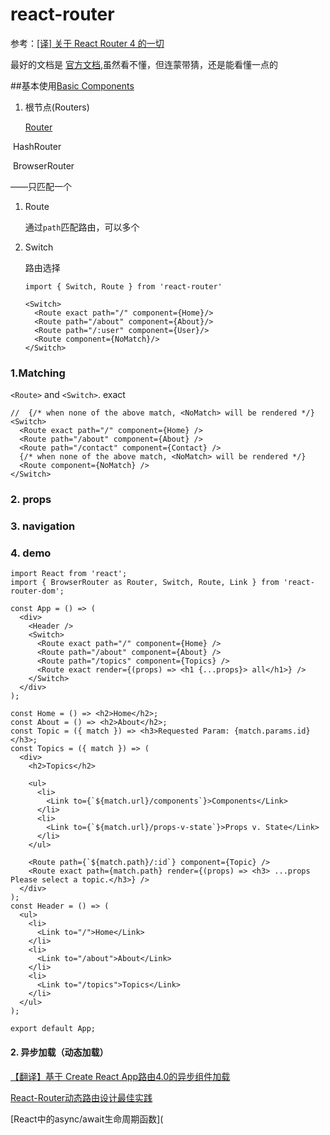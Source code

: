 # react-router

参考：[[译] 关于 React Router 4 的一切](https://juejin.im/post/5995a2506fb9a0249975a1a4)

最好的文档是 [官方文档](https://reacttraining.com/react-router),虽然看不懂，但连蒙带猜，还是能看懂一点的



##基本使用[Basic Components](https://reacttraining.com/web/guides/basic-components)

1. 根节点(Routers)

   [Router](https://reacttraining.com/web/api/Router)  

​       HashRouter

​       BrowserRouter

​	[<Switch>](https://reacttraining.com/web/api/Switch) ——只匹配一个



1. Route 

   通过`path`匹配路由，可以多个

2. Switch

   路由选择

   ```react
   import { Switch, Route } from 'react-router'
   
   <Switch>
     <Route exact path="/" component={Home}/>
     <Route path="/about" component={About}/>
     <Route path="/:user" component={User}/>
     <Route component={NoMatch}/>
   </Switch>
   ```

### 1.Matching

 `<Route>` and `<Switch>`. exact

```react
//  {/* when none of the above match, <NoMatch> will be rendered */}
<Switch>
  <Route exact path="/" component={Home} />
  <Route path="/about" component={About} />
  <Route path="/contact" component={Contact} />
  {/* when none of the above match, <NoMatch> will be rendered */}
  <Route component={NoMatch} />
</Switch>
```



### 2. props



### 3. navigation





### 4. demo

```react
import React from 'react';
import { BrowserRouter as Router, Switch, Route, Link } from 'react-router-dom';

const App = () => (
  <div>
    <Header />
    <Switch>
      <Route exact path="/" component={Home} />
      <Route path="/about" component={About} />
      <Route path="/topics" component={Topics} />
      <Route exact render={(props) => <h1 {...props}> all</h1>} />
    </Switch>
  </div>
);

const Home = () => <h2>Home</h2>;
const About = () => <h2>About</h2>;
const Topic = ({ match }) => <h3>Requested Param: {match.params.id}</h3>;
const Topics = ({ match }) => (
  <div>
    <h2>Topics</h2>

    <ul>
      <li>
        <Link to={`${match.url}/components`}>Components</Link>
      </li>
      <li>
        <Link to={`${match.url}/props-v-state`}>Props v. State</Link>
      </li>
    </ul>

    <Route path={`${match.path}/:id`} component={Topic} />
    <Route exact path={match.path} render={(props) => <h3> ...props Please select a topic.</h3>} />
  </div>
);
const Header = () => (
  <ul>
    <li>
      <Link to="/">Home</Link>
    </li>
    <li>
      <Link to="/about">About</Link>
    </li>
    <li>
      <Link to="/topics">Topics</Link>
    </li>
  </ul>
);

export default App;

```











#### 2. 异步加载（动态加载）

[【翻译】基于 Create React App路由4.0的异步组件加载](https://segmentfault.com/a/1190000010067597)

[React-Router动态路由设计最佳实践](https://segmentfault.com/a/1190000011765141)

[React中的async/await生命周期函数](